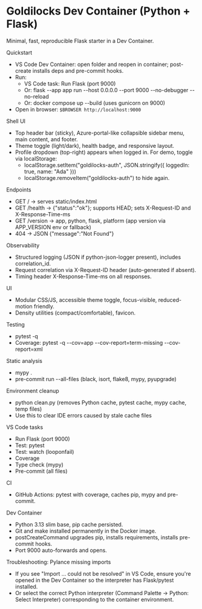 # Goldilocks Dev Container (Python + Flask)

Minimal, fast, reproducible Flask starter in a Dev Container.

Quickstart

- VS Code Dev Container: open folder and reopen in container; post-create installs deps and pre-commit hooks.
- Run:
  - VS Code task: Run Flask (port 9000)
  - Or: flask --app app run --host 0.0.0.0 --port 9000 --no-debugger --no-reload
  - Or: docker compose up --build (uses gunicorn on 9000)
- Open in browser: `$BROWSER http://localhost:9000`

Shell UI

- Top header bar (sticky), Azure-portal-like collapsible sidebar menu, main content, and footer.
- Theme toggle (light/dark), health badge, and responsive layout.
- Profile dropdown (top-right) appears when logged in. For demo, toggle via localStorage:
  - localStorage.setItem("goldilocks-auth", JSON.stringify({ loggedIn: true, name: "Ada" }))
  - localStorage.removeItem("goldilocks-auth") to hide again.

Endpoints

- GET / -> serves static/index.html
- GET /health -> {"status":"ok"}; supports HEAD; sets X-Request-ID and X-Response-Time-ms
- GET /version -> app, python, flask, platform (app version via APP_VERSION env or fallback)
- 404 -> JSON {"message":"Not Found"}

Observability

- Structured logging (JSON if python-json-logger present), includes correlation_id.
- Request correlation via X-Request-ID header (auto-generated if absent).
- Timing header X-Response-Time-ms on all responses.

UI

- Modular CSS/JS, accessible theme toggle, focus-visible, reduced-motion friendly.
- Density utilities (compact/comfortable), favicon.

Testing

- pytest -q
- Coverage: pytest -q --cov=app --cov-report=term-missing --cov-report=xml

Static analysis

- mypy .
- pre-commit run --all-files (black, isort, flake8, mypy, pyupgrade)

Environment cleanup

- python clean.py (removes Python cache, pytest cache, mypy cache, temp files)
- Use this to clear IDE errors caused by stale cache files

VS Code tasks

- Run Flask (port 9000)
- Test: pytest
- Test: watch (looponfail)
- Coverage
- Type check (mypy)
- Pre-commit (all files)

CI

- GitHub Actions: pytest with coverage, caches pip, mypy and pre-commit.

Dev Container

- Python 3.13 slim base, pip cache persisted.
- Git and make installed permanently in the Docker image.
- postCreateCommand upgrades pip, installs requirements, installs pre-commit hooks.
- Port 9000 auto-forwards and opens.

Troubleshooting: Pylance missing imports

- If you see "Import ... could not be resolved" in VS Code, ensure you're opened in the Dev Container so the interpreter has Flask/pytest installed.
- Or select the correct Python interpreter (Command Palette → Python: Select Interpreter) corresponding to the container environment.
